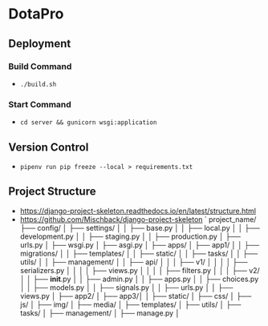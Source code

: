 # DotaPro

## Deployment
### Build Command
- `./build.sh`
### Start Command
- `cd server && gunicorn wsgi:application`

## Version Control
- `pipenv run pip freeze --local > requirements.txt`

## Project Structure
- https://django-project-skeleton.readthedocs.io/en/latest/structure.html
- https://github.com/Mischback/django-project-skeleton
`
project_name/
├── config/
│   ├── settings/
│   │   ├── base.py
│   │   ├── local.py
│   │   ├── development.py
│   │   ├── staging.py
│   │   ├── production.py
│   ├── urls.py
│   ├── wsgi.py
│   ├── asgi.py
│
├── apps/
│   ├── app1/
│   │   ├── migrations/
│   │   ├── templates/
│   │   ├── static/
│   │   ├── tasks/
│   │   ├── utils/
│   │   ├── management/
│   │   ├── api/
│   │   │   ├── v1/
│   │   │   │   ├── serializers.py
│   │   │   │   ├── views.py
│   │   │   │   ├── filters.py
│   │   │   ├── v2/
│   │   ├── __init__.py
│   │   ├── admin.py
│   │   ├── apps.py
│   │   ├── choices.py
│   │   ├── models.py
│   │   ├── signals.py
│   │   ├── urls.py
│   │   ├── views.py
│   ├── app2/
│   ├── app3/│
│
├── static/
│   ├── css/
│   ├── js/
│   ├── img/
│
├── media/
│
├── templates/
│
├── utils/
│
├── tasks/
│
├── management/
│
├── manage.py
│

